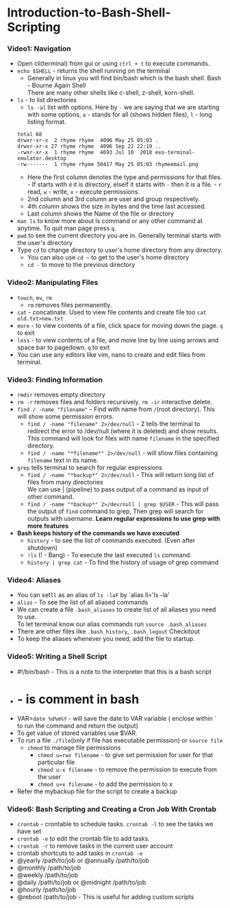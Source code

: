 # Introduction-to-Bash-Shell-Scripting

### Video1: Navigation
- Open cli(terminal) from gui or using `ctrl + t` to execute commands.
- `echo $SHELL` - returns the shell running on the terminal
  - Generally in linux you will find bin/bash which is the bash shell. Bash - Bourne Again Shell  
  There are many other shells like c-shell, z-shell, korn-shell.  
- `ls` - to list directories  
    - `ls -al` list with options. Here by `-` we are saying that we are starting with some options, `a` - stands for all (shows hidden files), `l` - long listing format.
    ```
    total 68
    drwxr-xr-x  2 rhyme rhyme  4096 May 25 05:03 .
    drwxr-xr-x 27 rhyme rhyme  4096 Sep 22 22:19 ..
    -rwxr-xr-x  1 rhyme rhyme  4693 Jul 10  2018 exo-terminal-emulator.desktop
    -rw-------  1 rhyme rhyme 50417 May 25 05:03 rhymeemail.png
     ```
     - Here the first column denotes the type and permissions for that files.
      - If starts with `d` it is directory, elseif it starts with `-` then it is a file.
      - `r` read, `w` - write, `x` - execute permissions.
     - 2nd column and 3rd column are user and group respectively.
     - 4th column shows the size in bytes and the time last accessed.
     - Last column shows the Name of the file or directory
- `man ls` to know more about ls command or any other command at anytime. To quit man page press `q`.
- `pwd` to see the current directory you are in. Generally terminal starts with the user's directory
- Type `cd` to change directory to user's home directory from any directory.  
  - You can also use `cd ~` to get to the user's home directory
  - `cd -` to move to the previous directory

### Video2: Manipulating Files
- `touch`, `mv`, `rm`
  - `rm` removes files permanently.
 - `cat` - concatinate. Used to view file contents and create file too `cat old.txt>new.txt`
 - `more` - to view contents of a file, click space for moving down the page. `q` to exit
 - `less` - to view contents of a file, and move line by line using arrows and space bar to pagedown. `q` to exit
 - You can use any editors like vim, nano to create and edit files from terminal.

### Video3: Finding Information
- `rmdir` removes empty directory
- `rm -r` removes files and folders recursively. `rm -ir` interactive delete.
- `find / -name "filename"` - Find with name from `/`(root directory). This will show some permission errors.
  - `find / -name "filename" 2>/dev/null` - 2 tells the terminal to redirect the error to /dev/null (where it is deleted) and show results.  
  This command will look for files with name `filename` in the specified directory.
  - `find / -name "*filename*" 2>/dev/null` - will show files containing `filename` text in its name.
- `grep` tells terminal to search for regular expressions
  - `find / -name "*backup*" 2>/dev/null` - This will return long list of files from many directories  
  We can use | (pipeline) to pass output of a command as input of other command.
  - `find / -name "*backup*" 2>/dev/null | grep $USER` - This will pass the output of `find` command to grep, Then grep will search for outputs with username.
  **Learn regular expressions to use grep with more features**  
- **Bash keeps history of the commands we have executed**
  - `history` - to see the list of commands executed. (Even after shutdown)
  - `!ls` (! - Bang) - To execute the last executed `ls` command.
  - `history | grep cat` - To find the history of usage of grep command
  
### Video4: Aliases
- You can set`ll` as an alias of `ls -laF` by `alias ll='ls -la'
- `alias` - To see the list of all aliased commands
- We can create a file `.bash_aliases` to create list of all aliases you need to use.  
To let terminal know our alias commands run `source .bash_aliases`
- There are other files like `.bash_history`, `.bash_logout` Checkitout
- To keep the aliases whenever you need, add the file to startup.

### Video5: Writing a Shell Script
- #!/bin/bash - This is a note to the interpreter that this is a bash script
- # - is comment in bash
- VAR=`date %d%m%Y` - will save the date to VAR variable ( enclose within \` to run the command and return the output)
- To get value of stored variables use $VAR.
- To run a file `./file`(only if file has executable permission) or `source file`
  - `chmod` to manage file permissions
    - `chmod u=rwx filename` - to give set permission for user for that particular file
    - `chmod u-x filename` - to remove the permission to execute from the user
    - `chmod u+x filename` - to add the permission to x
 - Refer the mybackup file for the script to create a backup
 
 ### Video6: Bash Scripting and Creating a Cron Job With Crontab
 - `crontab` - crontable to schedule tasks. `crontab -l` to see the tasks we have set
 - `crontab -e` to edit the crontab file to add tasks.
 - `crontab -r` to remove tasks in the current user account
 - crontab shortcuts to add tasks in `crontab -e`
  - @yearly /path/to/job or @annually /path/to/job
  - @monthly /path/to/job
  - @weekly /path/to/job
  - @daily /path/to/job or @midnight /path/to/job
  - @hourly /path/to/job
  - @reboot /path/to/job - This is useful for adding custom scripts
 
